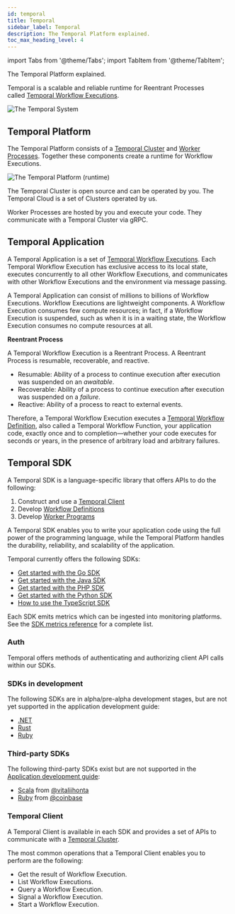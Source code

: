 ```yaml
---
id: temporal
title: Temporal
sidebar_label: Temporal
description: The Temporal Platform explained.
toc_max_heading_level: 4
---
```


<!-- THIS FILE IS GENERATED. DO NOT EDIT THIS FILE DIRECTLY -->

import Tabs from '@theme/Tabs';
import TabItem from '@theme/TabItem';

The Temporal Platform explained.

Temporal is a scalable and reliable runtime for Reentrant Processes called [Temporal Workflow Executions](/workflows#workflow-execution).

<!-- TODO content more appropriate for blog
:::note [Temporal's tenth rule](https://en.wikipedia.org/wiki/Greenspun%27s_tenth_rule)

Any sufficiently complex distributed system contains an ad-hoc, informally-specified, bug-ridden, slow implementation of half of temporal.io.

:::
-->

![The Temporal System](/diagrams/temporal-system-simple.svg)

## Temporal Platform

The Temporal Platform consists of a [Temporal Cluster](/clusters#) and [Worker Processes](/workers#worker-process).
Together these components create a runtime for Workflow Executions.

![The Temporal Platform (runtime)](/diagrams/temporal-platform-simple.svg)

The Temporal Cluster is open source and can be operated by you.
The Temporal Cloud is a set of Clusters operated by us.

Worker Processes are hosted by you and execute your code.
They communicate with a Temporal Cluster via gRPC.

## Temporal Application

A Temporal Application is a set of [Temporal Workflow Executions](/workflows#workflow-execution).
Each Temporal Workflow Execution has exclusive access to its local state, executes concurrently to all other Workflow Executions, and communicates with other Workflow Executions and the environment via message passing.

A Temporal Application can consist of millions to billions of Workflow Executions.
Workflow Executions are lightweight components.
A Workflow Execution consumes few compute resources; in fact, if a Workflow Execution is suspended, such as when it is in a waiting state, the Workflow Execution consumes no compute resources at all.

**Reentrant Process**

A Temporal Workflow Execution is a Reentrant Process. A Reentrant Process is resumable, recoverable, and reactive.

- Resumable: Ability of a process to continue execution after execution was suspended on an _awaitable_.
- Recoverable: Ability of a process to continue execution after execution was suspended on a _failure_.
- Reactive: Ability of a process to react to external events.

Therefore, a Temporal Workflow Execution executes a [Temporal Workflow Definition](/workflows#workflow-definition), also called a Temporal Workflow Function, your application code, exactly once and to completion—whether your code executes for seconds or years, in the presence of arbitrary load and arbitrary failures.

## Temporal SDK

A Temporal SDK is a language-specific library that offers APIs to do the following:

1. Construct and use a [Temporal Client](#temporal-client)
2. Develop [Workflow Definitions](/workflows#workflow-definition)
3. Develop [Worker Programs](/workers#worker-program)

A Temporal SDK enables you to write your application code using the full power of the programming language, while the Temporal Platform handles the durability, reliability, and scalability of the application.

Temporal currently offers the following SDKs:

- [Get started with the Go SDK](/application-development/foundations/?lang=go#add-your-sdk)
- [Get started with the Java SDK](/application-development/foundations/?lang=java#add-your-sdk)
- [Get started with the PHP SDK](/application-development/foundations/?lang=php)
- [Get started with the Python SDK](/application-development/foundations/?lang=python#add-your-sdk)
- [How to use the TypeScript SDK](/application-development/foundations/?lang=typescript#add-your-sdk)

Each SDK emits metrics which can be ingested into monitoring platforms.
See the [SDK metrics reference](/references/sdk-metrics) for a complete list.

### Auth

Temporal offers methods of authenticating and authorizing client API calls within our SDKs.

### SDKs in development

The following SDKs are in alpha/pre-alpha development stages, but are not yet supported in the application development guide:

- [.NET](https://github.com/temporalio/sdk-dotnet)
- [Rust](https://github.com/temporalio/sdk-core)
- [Ruby](https://github.com/temporalio/sdk-ruby)

### Third-party SDKs

The following third-party SDKs exist but are not supported in the [Application development guide](/application-development):

- [Scala](https://github.com/vitaliihonta/zio-temporal) from [@vitaliihonta](https://github.com/vitaliihonta)
- [Ruby](https://github.com/coinbase/temporal-ruby) from [@coinbase](https://github.com/coinbase)

### Temporal Client

A Temporal Client is available in each SDK and provides a set of APIs to communicate with a [Temporal Cluster](/clusters#).

The most common operations that a Temporal Client enables you to perform are the following:

- Get the result of Workflow Execution.
- List Workflow Executions.
- Query a Workflow Execution.
- Signal a Workflow Execution.
- Start a Workflow Execution.

